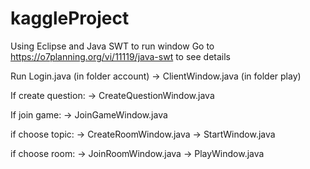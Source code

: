 # kaggleProject
Using Eclipse and Java SWT to run window
Go to https://o7planning.org/vi/11119/java-swt to see details

Run Login.java (in folder account) -> ClientWindow.java (in folder play)

If create question: -> CreateQuestionWindow.java

If join game: -> JoinGameWindow.java

if choose topic: -> CreateRoomWindow.java -> StartWindow.java

if choose room: -> JoinRoomWindow.java -> PlayWindow.java
